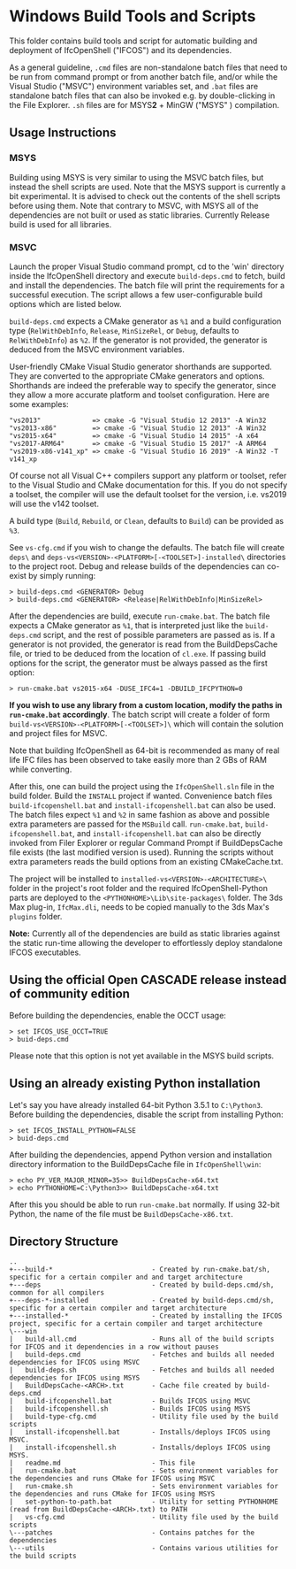 Windows Build Tools and Scripts
===============================
This folder contains build tools and script for automatic building and deployment of IfcOpenShell ("IFCOS")
and its dependencies.

As a general guideline, `.cmd` files are non-standalone batch files that need to be run from command prompt or from
another batch file, and/or while the Visual Studio ("MSVC") environment variables set, and `.bat` files are standalone batch
files that can also be invoked e.g. by double-clicking in the File Explorer. `.sh` files are for MSYS**2** + MinGW ("MSYS"
) compilation.

Usage Instructions
------------------
### MSYS

Building using MSYS is very similar to using the MSVC batch files, but instead the shell scripts
are used. Note that the MSYS support is currently a bit experimental. It is advised to check out the contents
of the shell scripts before using them. Note that contrary to MSVC, with MSYS all of the dependencies are not
built or used as static libraries. Currently Release build is used for all libraries.

### MSVC
Launch the proper Visual Studio command prompt, cd to the 'win' directory inside the IfcOpenShell directory and execute `build-deps.cmd` to fetch, build and install the dependencies. The batch file will print the requirements for a successful execution. The script allows a few user-configurable build options which are listed below.

`build-deps.cmd` expects a CMake generator as `%1` and a build configuration type (`RelWithDebInfo`, `Release`, `MinSizeRel`, or `Debug`, defaults to `RelWithDebInfo`) as `%2`. If the generator is not provided, the generator is deduced from the MSVC environment variables.

User-friendly CMake Visual Studio generator shorthands are supported. They are converted to the appropriate CMake generators and options. Shorthands are indeed the preferable way to specify the generator, since they allow a more accurate platform and toolset configuration. Here are some examples:
```
"vs2013"             => cmake -G "Visual Studio 12 2013" -A Win32
"vs2013-x86"         => cmake -G "Visual Studio 12 2013" -A Win32
"vs2015-x64"         => cmake -G "Visual Studio 14 2015" -A x64
"vs2017-ARM64"       => cmake -G "Visual Studio 15 2017" -A ARM64
"vs2019-x86-v141_xp" => cmake -G "Visual Studio 16 2019" -A Win32 -T v141_xp
```
Of course not all Visual C++ compilers support any platform or toolset, refer to the Visual Studio and CMake documentation for this. If you do not specify a toolset, the compiler will use the default toolset for the version, i.e. vs2019 will use the v142 toolset.

A build type (`Build`, `Rebuild`, or `Clean`, defaults to `Build`) can be provided as `%3`.

See `vs-cfg.cmd` if you wish to change the defaults. The batch file will create `deps\` and `deps-vs<VERSION>-<PLATFORM>[-<TOOLSET>]-installed\` directories to the project root. Debug and release builds of the dependencies can co-exist by simply running:
```
> build-deps.cmd <GENERATOR> Debug
> build-deps.cmd <GENERATOR> <Release|RelWithDebInfo|MinSizeRel>
```

After the dependencies are build, execute `run-cmake.bat`. The batch file expects a CMake generator as `%1`, that is interpreted just like the `build-deps.cmd` script, and the rest of possible parameters are passed as is. If a generator is not provided, the generator is read from the BuildDepsCache file, or tried to be deduced from the location of `cl.exe`. If passing build options for the script, the generator must be always passed as the first option:
```
> run-cmake.bat vs2015-x64 -DUSE_IFC4=1 -DBUILD_IFCPYTHON=0
```

**If you wish to use any library from a custom location, modify the paths in `run-cmake.bat` accordingly**. The batch script will create a folder of form `build-vs<VERSION>-<PLATFORM>[-<TOOLSET>]\` which will contain the solution and project files for MSVC.

Note that building IfcOpenShell as 64-bit is recommended as many of real life IFC files has been observed to take easily more than 2 GBs of RAM while converting.

After this, one can build the project using the `IfcOpenShell.sln` file in the build folder. Build the `INSTALL` project
if wanted. Convenience batch files `build-ifcopenshell.bat` and `install-ifcopenshell.bat` can also be used. The batch
files expect `%1` and `%2` in same fashion as above and possible extra parameters are passed for the `MSBuild` call.
`run-cmake.bat`, `build-ifcopenshell.bat`, and `install-ifcopenshell.bat` can also be directly invoked from Filer Explorer
or regular Command Prompt if BuildDepsCache file exists (the last modified version is used). Running the scripts without extra
parameters reads the build options from an existing CMakeCache.txt.

The project will be installed to `installed-vs<VERSION>-<ARCHITECTURE>\` folder in the project's root folder and the
required IfcOpenShell-Python parts are deployed to the `<PYTHONHOME>\Lib\site-packages\` folder. The 3ds Max plug-in,
`IfcMax.dli`, needs to be copied manually to the 3ds Max's `plugins` folder.

**Note:** Currently all of the dependencies are build as static libraries against the static run-time allowing the
developer to effortlessly deploy standalone IFCOS executables.

Using the official Open CASCADE release instead of community edition
---------------------------------------------
Before building the dependencies, enable the OCCT usage:
```
> set IFCOS_USE_OCCT=TRUE
> buid-deps.cmd
```

Please note that this option is not yet available in the MSYS build scripts.

Using an already existing Python installation
---------------------------------------------

Let's say you have already installed 64-bit Python 3.5.1 to `C:\Python3`.
Before building the dependencies, disable the script from installing Python:
```
> set IFCOS_INSTALL_PYTHON=FALSE
> buid-deps.cmd
```

After building the dependencies, append Python version and installation directory information to the BuildDepsCache file
in `IfcOpenShell\win`:
```
> echo PY_VER_MAJOR_MINOR=35>> BuildDepsCache-x64.txt
> echo PYTHONHOME=C:\Python3>> BuildDepsCache-x64.txt
```

After this you should be able to run `run-cmake.bat` normally. If using 32-bit Python, the name of the file must be
`BuildDepsCache-x86.txt`.

Directory Structure
------------------
```
..
+---build-*                         - Created by run-cmake.bat/sh, specific for a certain compiler and and target architecture
+---deps                            - Created by build-deps.cmd/sh, common for all compilers
+---deps-*-installed                - Created by build-deps.cmd/sh, specific for a certain compiler and target architecture
+---installed-*                     - Created by installing the IFCOS project, specific for a certain compiler and target architecture
\---win
|   build-all.cmd                   - Runs all of the build scripts for IFCOS and it dependencies in a row without pauses
|   build-deps.cmd                  - Fetches and builds all needed dependencies for IFCOS using MSVC
|   build-deps.sh                   - Fetches and builds all needed dependencies for IFCOS using MSYS
|   BuildDepsCache-<ARCH>.txt       - Cache file created by build-deps.cmd
|   build-ifcopenshell.bat          - Builds IFCOS using MSVC
|   build-ifcopenshell.sh           - Builds IFCOS using MSYS
|   build-type-cfg.cmd              - Utility file used by the build scripts
|   install-ifcopenshell.bat        - Installs/deploys IFCOS using MSVC.
|   install-ifcopenshell.sh         - Installs/deploys IFCOS using MSYS.
|   readme.md                       - This file
|   run-cmake.bat                   - Sets environment variables for the dependencies and runs CMake for IFCOS using MSVC
|   run-cmake.sh                    - Sets environment variables for the dependencies and runs CMake for IFCOS using MSYS
|   set-python-to-path.bat          - Utility for setting PYTHONHOME (read from BuildDepsCache-<ARCH>.txt) to PATH
|   vs-cfg.cmd                      - Utility file used by the build scripts
\---patches                         - Contains patches for the dependencies
\---utils                           - Contains various utilities for the build scripts
```
